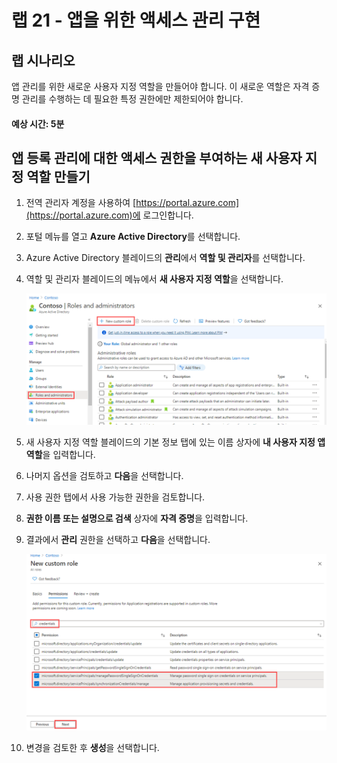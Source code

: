 ﻿---
lab:
    title: '21 - 앱 등록 관리에 대한 액세스 권한을 부여하는 새 사용자 지정 역할 만들기'
    learning path: '03'
    module: '모듈 01 - SSO를 위한 엔터프라이즈 앱 통합 계획 및 설계'
---

# 랩 21 - 앱을 위한 액세스 관리 구현

## 랩 시나리오

앱 관리를 위한 새로운 사용자 지정 역할을 만들어야 합니다. 이 새로운 역할은 자격 증명 관리를 수행하는 데 필요한 특정 권한에만 제한되어야 합니다.

#### 예상 시간: 5분

## 앱 등록 관리에 대한 액세스 권한을 부여하는 새 사용자 지정 역할 만들기

1. 전역 관리자 계정을 사용하여 [https://portal.azure.com](https://portal.azure.com)에 로그인합니다.

1. 포털 메뉴를 열고 **Azure Active Directory**를 선택합니다.

1. Azure Active Directory 블레이드의 **관리**에서 **역할 및 관리자**를 선택합니다.

1. 역할 및 관리자 블레이드의 메뉴에서 **새 사용자 지정 역할**을 선택합니다.

    ![새 사용자 지정 역할 메뉴 옵션이 강조 표시된 역할 및 관리자 블레이드를 표시하는 화면 이미지](./media/lp3-mod1-new-custom-role.png)

1. 새 사용자 지정 역할 블레이드의 기본 정보 탭에 있는 이름 상자에 **내 사용자 지정 앱 역할**을 입력합니다.

1. 나머지 옵션을 검토하고 **다음**을 선택합니다.

1. 사용 권한 탭에서 사용 가능한 권한을 검토합니다.

1. **권한 이름 또는 설명으로 검색** 상자에 **자격 증명**을 입력합니다.

1. 결과에서 **관리** 권한을 선택하고 **다음**을 선택합니다.

    ![검색, 사용 권한 관리, 다음 강조 표시를 포함하는 새 사용자 지정 역할 사용 권한 탭을 표시하는 화면 이미지](./media/lp3-mod1-custom-role-permissions.png)

1. 변경을 검토한 후 **생성**을 선택합니다.
